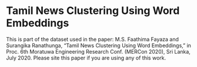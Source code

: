# Tamil News Clustering Using Word Embeddings
This is part of the dataset used in the paper: M.S. Faathima Fayaza and Surangika Ranathunga, “Tamil News Clustering Using Word Embeddings,” in Proc. 6th Moratuwa Engineering Research Conf. (MERCon 2020), Sri Lanka, July 2020.
Please site this paper if you are using any of this work.
